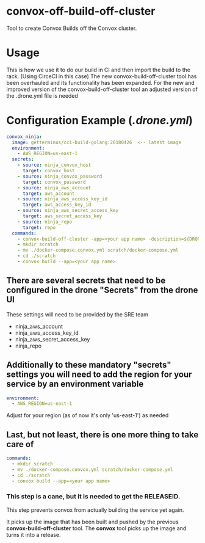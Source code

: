 # convox-off-build-off-cluster
Tool to create Convox Builds off the Convox cluster.


# Usage
This is how we use it to do our build in CI and then import the build to the rack. (Using CirceCI in this case)
The new convox-build-off-cluster tool has been overhauled and its functionality has been expanded.
For the new and improved version of the convox-build-off-cluster tool an adjusted version of the .drone.yml file is needed

# Configuration Example (_.drone.yml_)
```yaml
convox_ninja:
  image: getterminus/cci-build-golang:20180426  <-- latest image
  environment:
	- AWS_REGION=us-east-1
  secrets:
	- source: ninja_convox_host
	  target: convox_host
	- source: ninja_convox_password
	  target: convox_password
	- source: ninja_aws_account
	  target: aws_account
	- source: ninja_aws_access_key_id
	  target: aws_access_key_id
	- source: ninja_aws_secret_access_key
	  target: aws_secret_access_key
	- source: ninja_repo
	  target: repo
  commands:
	- convox-build-off-cluster -app=<your app name> -description=${DRONE_COMMIT_BRANCH} -gitsha=${DRONE_COMMIT_SHA} -repo $${REPO}
	- mkdir scratch
	- mv ./docker-compose.convox.yml scratch/docker-compose.yml
	- cd ./scratch
	- convox build --app=<your app name>
```

## There are several secrets that need to be configured in the drone "Secrets" from the drone UI
These settings will need to be provided by the SRE team
  * ninja_aws_account
  * ninja_aws_access_key_id
  * ninja_aws_secret_access_key
  * ninja_repo

## Additionally to these mandatory "secrets" settings you will need to add the region for your service by an environment variable
```yaml
environment:
  - AWS_REGION=us-east-1
```
Adjust for your region (as of now it's only 'us-east-1') as needed
## Last, but not least, there is one more thing to take care of
```yaml
commands:
  - mkdir scratch
  - mv ./docker-compose.convox.yml scratch/docker-compose.yml
  - cd ./scratch
  - convox build --app=<your app name>
```
### This step is a cane, but it is needed to get the RELEASEID.
This step prevents convox from actually building the service yet again.

It picks up the image that has been built and pushed by the previous **convox-build-off-cluster** tool. The **convox** tool picks up the image and turns it into a release.
